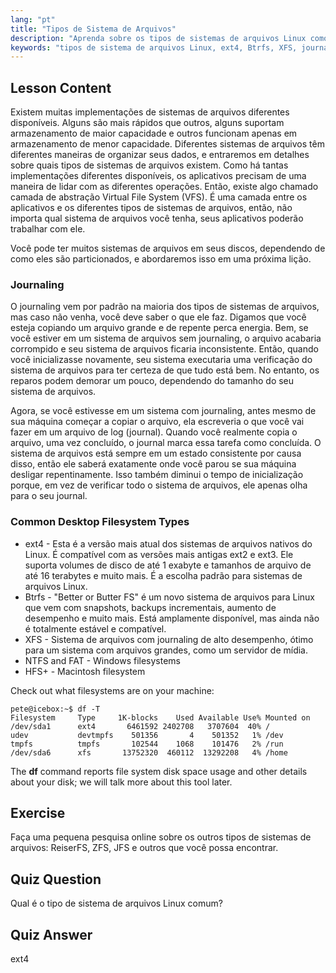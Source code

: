```yaml
---
lang: "pt"
title: "Tipos de Sistema de Arquivos"
description: "Aprenda sobre os tipos de sistemas de arquivos Linux como ext4, Btrfs e XFS. Entenda o journaling e o VFS para dados consistentes. Explore os sistemas de arquivos Linux comuns neste guia para iniciantes."
keywords: "tipos de sistema de arquivos Linux, ext4, Btrfs, XFS, journaling, VFS, tutorial Linux, guia para iniciantes"
---
```


## Lesson Content

Existem muitas implementações de sistemas de arquivos diferentes disponíveis. Alguns são mais rápidos que outros, alguns suportam armazenamento de maior capacidade e outros funcionam apenas em armazenamento de menor capacidade. Diferentes sistemas de arquivos têm diferentes maneiras de organizar seus dados, e entraremos em detalhes sobre quais tipos de sistemas de arquivos existem. Como há tantas implementações diferentes disponíveis, os aplicativos precisam de uma maneira de lidar com as diferentes operações. Então, existe algo chamado camada de abstração Virtual File System (VFS). É uma camada entre os aplicativos e os diferentes tipos de sistemas de arquivos, então, não importa qual sistema de arquivos você tenha, seus aplicativos poderão trabalhar com ele.

Você pode ter muitos sistemas de arquivos em seus discos, dependendo de como eles são particionados, e abordaremos isso em uma próxima lição.

### Journaling

O journaling vem por padrão na maioria dos tipos de sistemas de arquivos, mas caso não venha, você deve saber o que ele faz. Digamos que você esteja copiando um arquivo grande e de repente perca energia. Bem, se você estiver em um sistema de arquivos sem journaling, o arquivo acabaria corrompido e seu sistema de arquivos ficaria inconsistente. Então, quando você inicializasse novamente, seu sistema executaria uma verificação do sistema de arquivos para ter certeza de que tudo está bem. No entanto, os reparos podem demorar um pouco, dependendo do tamanho do seu sistema de arquivos.

Agora, se você estivesse em um sistema com journaling, antes mesmo de sua máquina começar a copiar o arquivo, ela escreveria o que você vai fazer em um arquivo de log (journal). Quando você realmente copia o arquivo, uma vez concluído, o journal marca essa tarefa como concluída. O sistema de arquivos está sempre em um estado consistente por causa disso, então ele saberá exatamente onde você parou se sua máquina desligar repentinamente. Isso também diminui o tempo de inicialização porque, em vez de verificar todo o sistema de arquivos, ele apenas olha para o seu journal.

### Common Desktop Filesystem Types

- ext4 - Esta é a versão mais atual dos sistemas de arquivos nativos do Linux. É compatível com as versões mais antigas ext2 e ext3. Ele suporta volumes de disco de até 1 exabyte e tamanhos de arquivo de até 16 terabytes e muito mais. É a escolha padrão para sistemas de arquivos Linux.
- Btrfs - "Better or Butter FS" é um novo sistema de arquivos para Linux que vem com snapshots, backups incrementais, aumento de desempenho e muito mais. Está amplamente disponível, mas ainda não é totalmente estável e compatível.
- XFS - Sistema de arquivos com journaling de alto desempenho, ótimo para um sistema com arquivos grandes, como um servidor de mídia.
- NTFS and FAT - Windows filesystems
- HFS+ - Macintosh filesystem

Check out what filesystems are on your machine:

```plaintext
pete@icebox:~$ df -T
Filesystem     Type     1K-blocks    Used Available Use% Mounted on
/dev/sda1      ext4       6461592 2402708   3707604  40% /
udev           devtmpfs    501356       4    501352   1% /dev
tmpfs          tmpfs       102544    1068    101476   2% /run
/dev/sda6      xfs       13752320  460112  13292208   4% /home
```

The **df** command reports file system disk space usage and other details about your disk; we will talk more about this tool later.

## Exercise

Faça uma pequena pesquisa online sobre os outros tipos de sistemas de arquivos: ReiserFS, ZFS, JFS e outros que você possa encontrar.

## Quiz Question

Qual é o tipo de sistema de arquivos Linux comum?

## Quiz Answer

ext4
